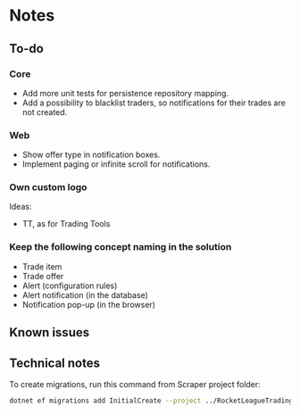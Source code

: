 # Notes

## To-do

### Core

- Add more unit tests for persistence repository mapping.
- Add a possibility to blacklist traders, so notifications for their trades are not created.

### Web

- Show offer type in notification boxes.
- Implement paging or infinite scroll for notifications.

### Own custom logo

Ideas:

- TT, as for Trading Tools

### Keep the following concept naming in the solution
  
- Trade item
- Trade offer
- Alert (configuration rules)
- Alert notification (in the database)
- Notification pop-up (in the browser)

## Known issues

## Technical notes

To create migrations, run this command from Scraper project folder:

```bash
dotnet ef migrations add InitialCreate --project ../RocketLeagueTradingTools.Infrastructure --output-dir "Persistence/Migrations"
```
